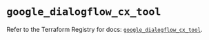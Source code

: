 # `google_dialogflow_cx_tool`

Refer to the Terraform Registry for docs: [`google_dialogflow_cx_tool`](https://registry.terraform.io/providers/hashicorp/google/6.42.0/docs/resources/dialogflow_cx_tool).
